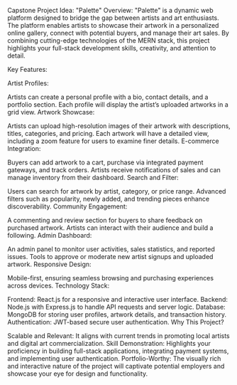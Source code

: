 Capstone Project Idea: "Palette"
Overview:
"Palette" is a dynamic web platform designed to bridge the gap between artists and art enthusiasts. The platform enables artists to showcase their artwork in a personalized online gallery, connect with potential buyers, and manage their art sales. By combining cutting-edge technologies of the MERN stack, this project highlights your full-stack development skills, creativity, and attention to detail.

Key Features:

Artist Profiles:

Artists can create a personal profile with a bio, contact details, and a portfolio section.
Each profile will display the artist’s uploaded artworks in a grid view.
Artwork Showcase:

Artists can upload high-resolution images of their artwork with descriptions, titles, categories, and pricing.
Each artwork will have a detailed view, including a zoom feature for users to examine finer details.
E-commerce Integration:

Buyers can add artwork to a cart, purchase via integrated payment gateways, and track orders.
Artists receive notifications of sales and can manage inventory from their dashboard.
Search and Filter:

Users can search for artwork by artist, category, or price range.
Advanced filters such as popularity, newly added, and trending pieces enhance discoverability.
Community Engagement:

A commenting and review section for buyers to share feedback on purchased artwork.
Artists can interact with their audience and build a following.
Admin Dashboard:

An admin panel to monitor user activities, sales statistics, and reported issues.
Tools to approve or moderate new artist signups and uploaded artwork.
Responsive Design:

Mobile-first, ensuring seamless browsing and purchasing experiences across devices.
Technology Stack:

Frontend: React.js for a responsive and interactive user interface.
Backend: Node.js with Express.js to handle API requests and server logic.
Database: MongoDB for storing user profiles, artwork details, and transaction history.
Authentication: JWT-based secure user authentication.
Why This Project?

Scalable and Relevant: It aligns with current trends in promoting local artists and digital art commercialization.
Skill Demonstration: Highlights your proficiency in building full-stack applications, integrating payment systems, and implementing user authentication.
Portfolio-Worthy: The visually rich and interactive nature of the project will captivate potential employers and showcase your eye for design and functionality.
